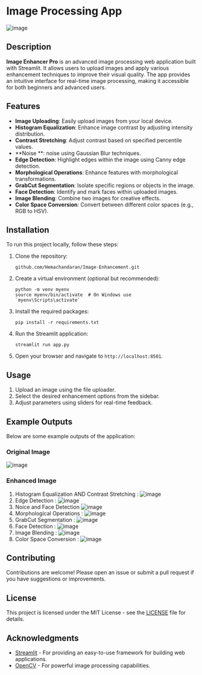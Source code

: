 # Image Processing App

![image](https://github.com/user-attachments/assets/98318c8c-6766-4932-b2f5-0f6b0f562524)

## Description

**Image Enhancer Pro** is an advanced image processing web application built with Streamlit. It allows users to upload images and apply various enhancement techniques to improve their visual quality. The app provides an intuitive interface for real-time image processing, making it accessible for both beginners and advanced users.

## Features

- **Image Uploading**: Easily upload images from your local device.
- **Histogram Equalization**: Enhance image contrast by adjusting intensity distribution.
- **Contrast Stretching**: Adjust contrast based on specified percentile values.
- **Noise **: noise using Gaussian Blur techniques.
- **Edge Detection**: Highlight edges within the image using Canny edge detection.
- **Morphological Operations**: Enhance features with morphological transformations.
- **GrabCut Segmentation**: Isolate specific regions or objects in the image.
- **Face Detection**: Identify and mark faces within uploaded images.
- **Image Blending**: Combine two images for creative effects.
- **Color Space Conversion**: Convert between different color spaces (e.g., RGB to HSV).

## Installation

To run this project locally, follow these steps:

1. Clone the repository:
   ```
   github.com/Hemachandaran/Image-Enhancement.git
   ```

2. Create a virtual environment (optional but recommended):
   ```
   python -m venv myenv
   source myenv/bin/activate  # On Windows use `myenv\Scripts\activate`
   ```

3. Install the required packages:
   ```
   pip install -r requirements.txt
   ```

4. Run the Streamlit application:
   ```
   streamlit run app.py
   ```

5. Open your browser and navigate to `http://localhost:8501`.

## Usage

1. Upload an image using the file uploader.
2. Select the desired enhancement options from the sidebar.
3. Adjust parameters using sliders for real-time feedback.

## Example Outputs

Below are some example outputs of the application:

### Original Image

![image](https://github.com/user-attachments/assets/34dfa0bc-27ec-4008-a31f-880bdba096ae)


### Enhanced Image
1. Histogram Equalization AND Contrast Stretching : ![image](https://github.com/user-attachments/assets/7150020b-7b2b-4ca9-8dd5-e7a9f52c43ea)
2. Edge Detection : ![image](https://github.com/user-attachments/assets/f28cef8e-8f49-4426-ae80-fa8c63d27a2d)
3. Noice and Face Detection ![image](https://github.com/user-attachments/assets/0535ae7d-6f91-45d1-a770-4d184023b6dc)
4. Morphological Operations : ![image](https://github.com/user-attachments/assets/e27f2d28-61c9-4beb-aa18-6499a2995fd6)
5. GrabCut Segmentation : ![image](https://github.com/user-attachments/assets/a7e9e478-2968-417d-93c0-b50caa7db808)
6. Face Detection : ![image](https://github.com/user-attachments/assets/d07b2ccf-7474-43f9-9faa-a2e76c41d0c1)
7. Image Blending : ![image](https://github.com/user-attachments/assets/ac48eac3-c44c-4fd2-a1ea-220b86c762f0)
8. Color Space Conversion : ![image](https://github.com/user-attachments/assets/30f4d3fe-1ddb-47e4-8298-101d1827d9cf)

## Contributing

Contributions are welcome! Please open an issue or submit a pull request if you have suggestions or improvements.

## License

This project is licensed under the MIT License - see the [LICENSE](LICENSE) file for details.

## Acknowledgments

- [Streamlit](https://streamlit.io/) - For providing an easy-to-use framework for building web applications.
- [OpenCV](https://opencv.org/) - For powerful image processing capabilities.

